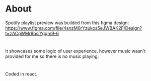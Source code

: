 # About
Spotify playlist preview was builded from this figma design: https://www.figma.com/file/4snzM0rYzukos5eJWBAK2F/Design?t=zACpWMr8bsiYgqm9-6
#
It showcases some logic of user experience, however music wasn't provided for me so there is no music playing.
#
Coded in react.
